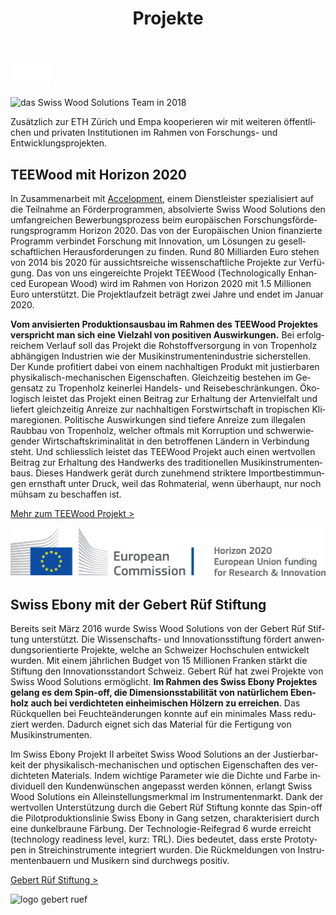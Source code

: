 ﻿---
lang: de
title: 'Projekte'
order: 7
---

<div class="full-width-kenburns">
<div class="wrap-bg-image">


![arrow down](/assets/images/arrow-d-white.svg)
</div>
<img srcset="/assets/images/About_1_Tropical_Wood_Tropenholz_Ersatz_Replacement_Alternative_Sonowood_Ebony_Ebenholz_Swiss_Wood_Solutions_Klimaschutz_ETH_Zuerich_Startup_Schweiz_Switzerland.jpg"
     src="/assets/images/team_cover_2x.jpg" alt="das Swiss Wood Solutions Team in 2018">
</div>

<div class="full-width">
<div class="wrap">

<div class="full-width-grey">
<div class="wrap -cols2">

Zusätzlich zur ETH Zürich und Empa kooperieren wir mit weiteren öffentlichen und privaten Institutionen im Rahmen von Forschungs- und Entwicklungsprojekten.

</div>
</div>

<div class="full-width">
<div class="wrap -cols2">

## TEEWood mit Horizon 2020

In Zusammenarbeit mit [Accelopment](http://www.accelopment.com), einem Dienstleister spezialisiert auf die Teilnahme an Förderprogrammen, absolvierte Swiss Wood Solutions den umfangreichen Bewerbungsprozess beim europäischen Forschungsförderungsprogramm Horizon 2020. Das von der Europäischen Union finanzierte Programm verbindet Forschung mit Innovation, um Lösungen zu gesellschaftlichen Herausforderungen zu finden. Rund 80 Milliarden Euro stehen von 2014 bis 2020 für aussichtsreiche wissenschaftliche Projekte zur Verfügung. Das von uns eingereichte Projekt TEEWood (Technologically Enhanced European Wood) wird im Rahmen von Horizon 2020 mit 1.5 Millionen Euro unterstützt. Die Projektlaufzeit beträgt zwei Jahre und endet im Januar 2020.

**Vom anvisierten Produktionsausbau im Rahmen des TEEWood Projektes verspricht man sich eine Vielzahl von positiven Auswirkungen.** Bei erfolgreichem Verlauf soll das Projekt die Rohstoffversorgung in von Tropenholz abhängigen Industrien wie der Musikinstrumentenindustrie sicherstellen. Der Kunde profitiert dabei von einem nachhaltigen Produkt mit justierbaren physikalisch-mechanischen Eigenschaften. Gleichzeitig bestehen im Gegensatz zu Tropenholz keinerlei Handels- und Reisebeschränkungen.
Ökologisch leistet das Projekt einen Beitrag zur Erhaltung der Artenvielfalt und liefert gleichzeitig Anreize zur nachhaltigen Forstwirtschaft in tropischen Klimaregionen. Politische Auswirkungen sind tiefere Anreize zum illegalen Raubbau von Tropenholz, welcher oftmals mit Korruption und schwerwiegender Wirtschaftskriminalität in den betroffenen Ländern in Verbindung steht. Und schliesslich leistet das TEEWood Projekt auch einen wertvollen Beitrag zur Erhaltung des Handwerks des traditionellen Musikinstrumentenbaus. Dieses Handwerk gerät durch zunehmend striktere Importbestimmungen ernsthaft unter Druck, weil das Rohmaterial, wenn überhaupt, nur noch mühsam zu beschaffen ist.

<a class="btn -red" href="https://cordis.europa.eu/project/rcn/213850/factsheet/de" target="_blank">Mehr zum TEEWood Projekt ></a>


![logo horizon 2020](/assets/images/Partner_6_Horizon2020_Tropical_Wood_Tropenholz_Ersatz_Replacement_Alternative_Swiss_Ebony_Ebenholz_Palisander_Holz_SwissWoodSolutions_Klimaschutz_ETH_Switzerland.png)

</div>
</div>

<div class="full-width-grey">
<div class="wrap -cols2">

## Swiss Ebony mit der Gebert Rüf Stiftung

Bereits seit März 2016 wurde Swiss Wood Solutions von der Gebert Rüf Stiftung unterstützt. Die Wissenschafts- und Innovationsstiftung fördert anwendungsorientierte Projekte, welche an Schweizer Hochschulen entwickelt wurden. Mit einem jährlichen Budget von 15 Millionen Franken stärkt die Stiftung den Innovationsstandort Schweiz.
Gebert Rüf hat zwei Projekte von Swiss Wood Solutions ermöglicht. **Im Rahmen des Swiss Ebony Projektes gelang es dem Spin-off, die Dimensionsstabilität von natürlichem Ebenholz auch bei verdichteten einheimischen Hölzern zu erreichen**. Das Rückquellen bei Feuchteänderungen konnte auf ein minimales Mass reduziert werden. Dadurch eignet sich das Material für die Fertigung von Musikinstrumenten.

Im Swiss Ebony Projekt II arbeitet Swiss Wood Solutions an der Justierbarkeit der physikalisch-mechanischen und optischen Eigenschaften des verdichteten Materials. Indem wichtige Parameter wie die Dichte und Farbe individuell den Kundenwünschen angepasst werden können, erlangt Swiss Wood Solutions ein Alleinstellungsmerkmal im Instrumentenmarkt.
Dank der wertvollen Unterstützung durch die Gebert Rüf Stiftung konnte das Spin-off die Pilotproduktionslinie Swiss Ebony in Gang setzen, charakterisiert durch eine dunkelbraune Färbung. Der Technologie-Reifegrad 6 wurde erreicht (technology readiness level, kurz: TRL). Dies bedeutet, dass erste Prototypen in Streichinstrumente integriert wurden. Die Rückmeldungen von Instrumentenbauern und Musikern sind durchwegs positiv.

<a class="btn" href="https://www.grstiftung.ch/de.html" target="_blank">Gebert Rüf Stiftung ></a>


![logo gebert ruef](/assets/images/Partner_7_GebertRüf_Tropical_Wood_Tropenholz_Ersatz_Replacement_Alternative_Swiss_Ebony_Ebenholz_Palisander_Holz_SwissWoodSolutions_Klimaschutz_ETH_Switzerland.png)

</div>
</div>
